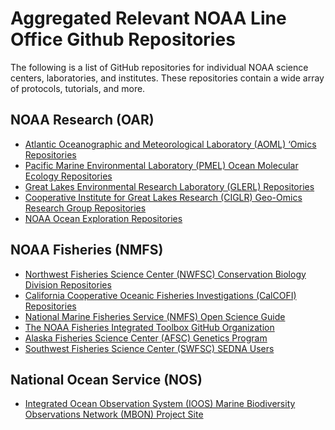 # Aggregated Relevant NOAA Line Office Github Repositories

The following is a list of GitHub repositories for individual NOAA science centers, laboratories, and institutes. These repositories contain a wide array of protocols, tutorials, and more.

## NOAA Research (OAR)

- [Atlantic Oceanographic and Meteorological Laboratory (AOML) ‘Omics Repositories](https://github.com/aomlomics/) <br>
- [Pacific Marine Environmental Laboratory (PMEL) Ocean Molecular Ecology Repositories](https://github.com/NOAA-PMEL/Ocean-Molecular-Ecology) <br>
- [Great Lakes Environmental Research Laboratory (GLERL) Repositories](https://github.com/NOAA-GLERL) <br>
- [Cooperative Institute for Great Lakes Research (CIGLR) Geo-Omics Research Group Repositories ](https://github.com/Geo-omics) <br>
- [NOAA Ocean Exploration Repositories](https://github.com/orgs/NOAA-OceanExploration/) <br>

## NOAA Fisheries (NMFS)

- [Northwest Fisheries Science Center (NWFSC) Conservation Biology Division Repositories](https://github.com/nwfsc-cb)<br>
- [California Cooperative Oceanic Fisheries Investigations (CalCOFI) Repositories](https://github.com/CalCOFI/) <br>
- [National Marine Fisheries Service (NMFS) Open Science Guide](https://nmfs-opensci.github.io/GitHub-Guide/) <br>
- [The NOAA Fisheries Integrated Toolbox GitHub Organization](https://github.com/nmfs-fish-tools)<br>
- [Alaska Fisheries Science Center (AFSC) Genetics Program ](https://github.com/AFSC-Genetics) <br>
- [Southwest Fisheries Science Center (SWFSC) SEDNA Users](https://github.com/sedna-users/overview/blob/main/README.md)

## National Ocean Service (NOS)

- [Integrated Ocean Observation System (IOOS) Marine Biodiversity Observations Network (MBON) Project Site](https://marinebon.github.io/)
